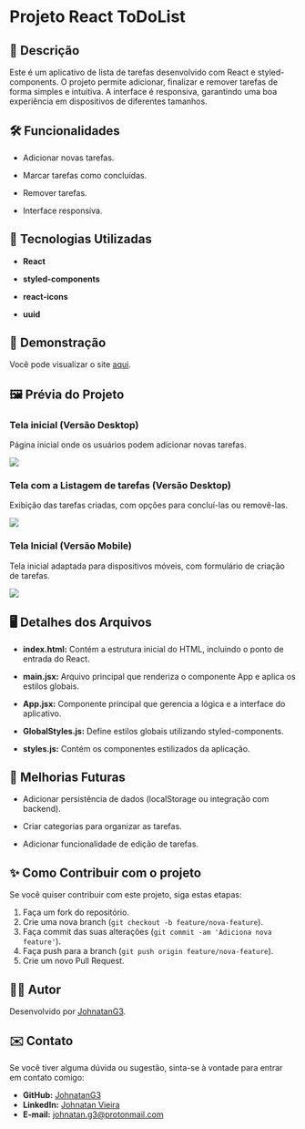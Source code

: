 # Projeto React ToDoList

## 📜 Descrição

Este é um aplicativo de lista de tarefas desenvolvido com React e styled-components. O projeto permite adicionar, finalizar e remover tarefas de forma simples e intuitiva. A interface é responsiva, garantindo uma boa experiência em dispositivos de diferentes tamanhos.

## 🛠️ Funcionalidades

- Adicionar novas tarefas.

- Marcar tarefas como concluídas.

- Remover tarefas.

- Interface responsiva.

## 🚀 Tecnologias Utilizadas

- **React**

- **styled-components**

- **react-icons**

- **uuid**

## 📸 Demonstração

Você pode visualizar o site [aqui](https://johnatang3.github.io/projeto-react-todolist/).

## 🖼️ Prévia do Projeto

### Tela inicial (Versão Desktop)
Página inicial onde os usuários podem adicionar novas tarefas.

![](https://i.ibb.co/FmMrqn0/Screenshot-1.png)

### Tela com a Listagem de tarefas (Versão Desktop)
Exibição das tarefas criadas, com opções para concluí-las ou removê-las.

![](https://i.ibb.co/G3SY0LY/Screenshot-3.png)

### Tela Inicial (Versão Mobile)
Tela inicial adaptada para dispositivos móveis, com formulário de criação de tarefas.

![](https://i.ibb.co/3s4Vdjb/Screenshot-2.png)


## 🖥️ Detalhes dos Arquivos

- **index.html:** Contém a estrutura inicial do HTML, incluindo o ponto de entrada do React.

- **main.jsx:** Arquivo principal que renderiza o componente App e aplica os estilos globais.

- **App.jsx:** Componente principal que gerencia a lógica e a interface do aplicativo.

- **GlobalStyles.js:** Define estilos globais utilizando styled-components.

- **styles.js:** Contém os componentes estilizados da aplicação.

## 🔮 Melhorias Futuras

- Adicionar persistência de dados (localStorage ou integração com backend).

- Criar categorias para organizar as tarefas.

- Adicionar funcionalidade de edição de tarefas.

## ✨ Como Contribuir com o projeto

Se você quiser contribuir com este projeto, siga estas etapas:

1. Faça um fork do repositório.
2. Crie uma nova branch (`git checkout -b feature/nova-feature`).
3. Faça commit das suas alterações (`git commit -am 'Adiciona nova feature'`).
4. Faça push para a branch (`git push origin feature/nova-feature`).
5. Crie um novo Pull Request.

## 👨‍💻 Autor

Desenvolvido por [JohnatanG3](https://github.com/JohnatanG3).

## ✉️ Contato

Se você tiver alguma dúvida ou sugestão, sinta-se à vontade para entrar em contato comigo:

- **GitHub:** [JohnatanG3](https://github.com/JohnatanG3)
- **LinkedIn:** [Johnatan Vieira](https://www.linkedin.com/in/johnatan-vieira-a602542aa/)
- **E-mail:** johnatan.g3@protonmail.com
